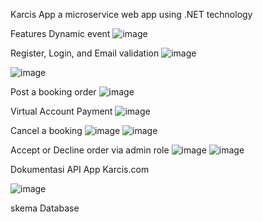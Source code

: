Karcis App 
a microservice web app using .NET technology

Features
Dynamic event
![image](https://user-images.githubusercontent.com/71873035/174487437-7e3034a0-f608-4c14-b5ae-0f10dc5c7fbf.png)

Register, Login, and Email validation
![image](https://user-images.githubusercontent.com/71873035/174487430-f0e3b1f9-d759-4ede-a198-89842f54c9a9.png)

![image](https://user-images.githubusercontent.com/71873035/174487426-81b1fe0d-5d99-4008-abb9-83cca0f6a4fc.png)


Post a booking order
![image](https://user-images.githubusercontent.com/71873035/174487416-c44257de-9de5-47f8-9b33-18017e7a06c6.png)


Virtual Account Payment
![image](https://user-images.githubusercontent.com/71873035/174487405-ee58efbb-afc3-4ac4-a7e0-fbde8b37738d.png)


Cancel a booking
![image](https://user-images.githubusercontent.com/71873035/174487392-70d56b92-fe1e-4409-891e-042b8a91e491.png)
![image](https://user-images.githubusercontent.com/71873035/174487398-5827496b-59fc-4aa0-a0c5-28c140e3a429.png)


Accept or Decline order via admin role
![image](https://user-images.githubusercontent.com/71873035/174487391-b46f61ba-c043-43fd-aab7-3deddb03e3a4.png)
![image](https://user-images.githubusercontent.com/71873035/174487386-3f1bebcb-2b41-4cfb-902d-8aa592c80efa.png)


Dokumentasi API App Karcis.com

![image](https://user-images.githubusercontent.com/71873035/174487378-3ae8b9db-bbbe-4c68-b658-d0dafd3b9135.png)

skema Database

